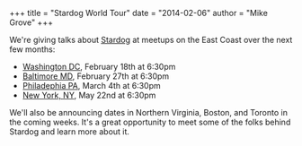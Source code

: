 +++
title = "Stardog World Tour"
date = "2014-02-06"
author = "Mike Grove"
+++

We're giving talks about [Stardog](http://stardog.com) at meetups on the East Coast over the next few months:

* [Washington DC](http://www.meetup.com/semweb-31/events/163602752/), February 18th at 6:30pm
* [Baltimore MD](http://www.meetup.com/MarylandSemantics/events/163753242/), February 27th at 6:30pm
* [Philadephia PA](http://www.meetup.com/The-Philadelphia-Semantic-Web-Meetup/), March 4th at 6:30pm
* [New York, NY](http://www.meetup.com/semweb-25/events/155269772/), May 22nd at 6:30pm

We'll also be announcing dates in Northern Virginia, Boston, and
Toronto in the coming weeks. It's a great opportunity to meet some of
the folks behind Stardog and learn more about it.
